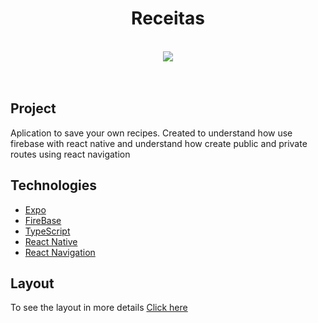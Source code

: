 
<h1 align="center">Receitas</h1>
<br>
<div align="center">
  <img src="https://user-images.githubusercontent.com/53982668/131933874-b2dd2949-e6c2-42fb-bed7-92797aabf031.gif"/>
</div>
<br>
<br>
<h2>Project</h2>
<p>Aplication to save your own recipes. Created to understand how use firebase with react native and understand how create public and private routes using react navigation </p>

<h2>Technologies</h2>
<ul>
  <li><a href='https://docs.expo.dev/index.html'>Expo</a></li>
  <li><a href='https://firebase.google.com/?hl=pt-br'>FireBase</a></li>
  <li><a href='https://www.typescriptlang.org'>TypeScript</a></li>
  <li><a href='https://reactnative.dev'>React Native</a></li>
  <li><a href='https://reactnavigation.org/docs/getting-started/'>React Navigation</a></li>
</ul>

<h2>Layout</h2>
<p>To see the layout in more details <a href="https://user-images.githubusercontent.com/53982668/131933874-b2dd2949-e6c2-42fb-bed7-92797aabf031.gif">Click here</a></p>
